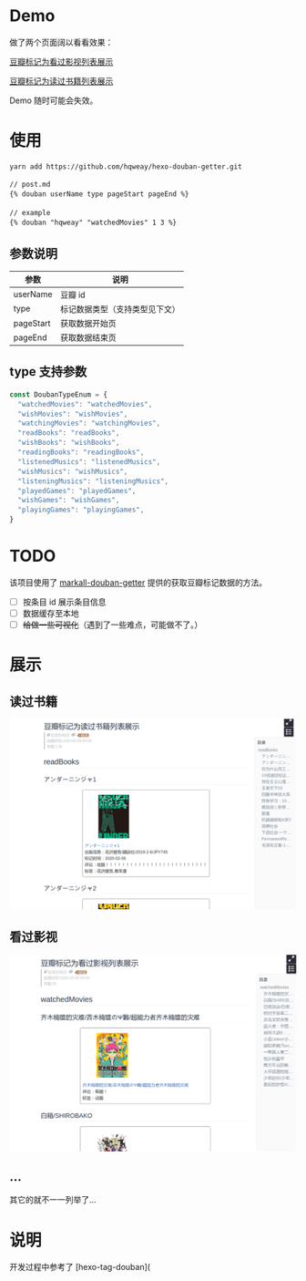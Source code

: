 # Demo

做了两个页面阔以看看效果：

[豆瓣标记为看过影视列表展示](https://leay.net/2020/02/09/watched-movies/)

[豆瓣标记为读过书籍列表展示](https://leay.net/2020/02/09/read-books/)

Demo 随时可能会失效。

# 使用

```bash
yarn add https://github.com/hqweay/hexo-douban-getter.git
```

```markdown
// post.md
{% douban userName type pageStart pageEnd %}

// example
{% douban "hqweay" "watchedMovies" 1 3 %}
```

## 参数说明

| 参数      | 说明                           |
| --------- | ------------------------------ |
| userName  | 豆瓣 id                        |
| type      | 标记数据类型（支持类型见下文） |
| pageStart | 获取数据开始页                 |
| pageEnd   | 获取数据结束页                 |

## type 支持参数

```javascript
const DoubanTypeEnum = {
  "watchedMovies": "watchedMovies",
  "wishMovies": "wishMovies",
  "watchingMovies": "watchingMovies",
  "readBooks": "readBooks",
  "wishBooks": "wishBooks",
  "readingBooks": "readingBooks",
  "listenedMusics": "listenedMusics",
  "wishMusics": "wishMusics",
  "listeningMusics": "listeningMusics",
  "playedGames": "playedGames",
  "wishGames": "wishGames",
  "playingGames": "playingGames",
}
```

# TODO

该项目使用了 [markall-douban-getter](https://github.com/hqweay/markall-douban-getter) 提供的获取豆瓣标记数据的方法。

- [ ] 按条目 id 展示条目信息
- [ ] 数据缓存至本地
- [ ] ~~给做一些可视化~~（遇到了一些难点，可能做不了。）

# 展示

## 读过书籍

![](https://github.com/hqweay/hexo-douban-getter/blob/master/examples/readBooks.png?raw=true)

## 看过影视

![](https://github.com/hqweay/hexo-douban-getter/blob/master/examples/watchedMovies.png?raw=true)

## ...

其它的就不一一列举了...

# 说明

开发过程中参考了 [hexo-tag-douban](